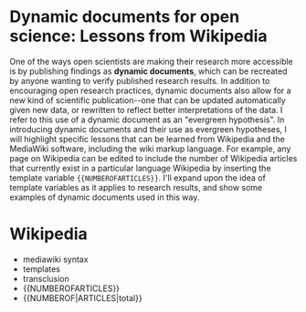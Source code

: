 # Dynamic documents for open science: Lessons from Wikipedia

One of the ways open scientists are making their research more accessible is by
publishing findings as **dynamic documents**, which can be recreated by anyone
wanting to verify published research results.  In addition to encouraging open
research practices, dynamic documents also allow for a new kind of scientific
publication--one that can be updated automatically given new data, or rewritten
to reflect better interpretations of the data.  I refer to this use of a
dynamic document as an "evergreen hypothesis".  In introducing dynamic
documents and their use as evergreen hypotheses, I will highlight specific
lessons that can be learned from Wikipedia and the MediaWiki software,
including the wiki markup language. For example, any page on Wikipedia can be
edited to include the number of Wikipedia articles that currently exist in a
particular language Wikipedia by inserting the template variable
`{{NUMBEROFARTICLES}}`.  I'll expand upon the idea of template variables as it
applies to research results, and show some examples of dynamic documents used
in this way.

# Wikipedia

- mediawiki syntax
- templates
- transclusion
- {{NUMBEROFARTICLES}}
- {{NUMBEROF|ARTICLES|total}}
